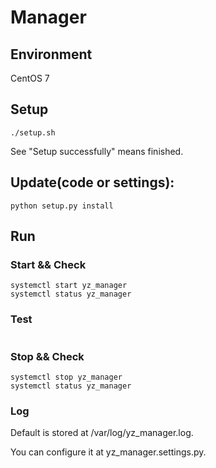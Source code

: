 # Manager

## Environment
CentOS 7

## Setup
```shell
./setup.sh
```
See "Setup successfully" means finished.

## Update(code or settings):
```shell
python setup.py install
```

## Run

### Start && Check
```shell
systemctl start yz_manager
systemctl status yz_manager
```

### Test
```shell
```

### Stop && Check
```shell
systemctl stop yz_manager
systemctl status yz_manager
```

### Log
Default is stored at /var/log/yz_manager.log.

You can configure it at yz_manager.settings.py.

